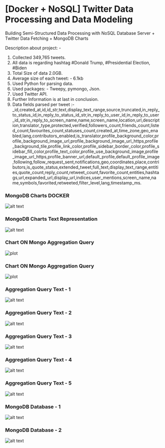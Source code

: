 # [Docker + NoSQL] Twitter Data Processing and Data Modeling
Building Semi-Structured Data Processing with NoSQL Database Server + Twitter Data Fetching + MongoDB Charts

Description about project: - 
1.	Collected 349,765 tweets.
2.	All data is regarding hashtag #Donald Trump, #Presidential Election, #Biden
3.	Total Size of data 2.0GB.
4.	Average size of each tweet: - 6.1kb
5.	Used Python for parsing data.
6.	Used packages: - Tweepy, pymongo, Json.
7.	Used Twitter API.
8.	Further Information is at last in conclusion.
9.	Data fields parsed per tweet :- _id,created_at,id,id_str,text,display_text_range,source,truncated,in_reply_to_status_id,in_reply_to_status_id_str,in_reply_to_user_id,in_reply_to_user_id_str,in_reply_to_screen_name,name,screen_name,location,url,description,translator_type,protected,verified,followers_count,friends_count,listed_count,favourites_count,statuses_count,created_at,time_zone,geo_enabled,lang,contributors_enabled,is_translator,profile_background_color,profile_background_image_url,profile_background_image_url_https,profile_background_tile,profile_link_color,profile_sidebar_border_color,profile_sidebar_fill_color,profile_text_color,profile_use_background_image,profile_image_url_https,profile_banner_url,default_profile,default_profile_image,following,follow_request_sent,notifications,geo,coordinates,place,contributors,is_quote_status,extended_tweet,full_text,display_text_range,entities,quote_count,reply_count,retweet_count,favorite_count,entities,hashtags,url,expanded_url,display_url,indices,user_mentions,screen_name,name,symbols,favorited,retweeted,filter_level,lang,timestamp_ms.


### MongoDB Charts DOCKER
![alt text](https://github.com/kaushal9696/Twitter_MongoDB_Chart/blob/main/Output/docker_mongodb_charts.png)

### MongoDB Charts Text Representation
![alt text](https://github.com/kaushal9696/Twitter_MongoDB_Chart/blob/main/Output/Data_visualization.png)

### Chart ON Mongo Aggregation Query
![plot](https://github.com/kaushal9696/Twitter_MongoDB_Chart/blob/main/Output/Charts1.png)

### Chart ON Mongo Aggregation Query
![plot](https://github.com/kaushal9696/Twitter_MongoDB_Chart/blob/main/Output/Charts2.png)

### Aggregation Query Text - 1
![alt text](https://github.com/kaushal9696/Twitter_MongoDB_Chart/blob/main/Output/Aggr1.png)

### Aggregation Query Text - 2
![alt text](https://github.com/kaushal9696/Twitter_MongoDB_Chart/blob/main/Output/Aggr2.png)

### Aggregation Query Text - 3
![alt text](https://github.com/kaushal9696/Twitter_MongoDB_Chart/blob/main/Output/Aggr3.png)

### Aggregation Query Text - 4
![alt text](https://github.com/kaushal9696/Twitter_MongoDB_Chart/blob/main/Output/Aggr4.png)

### Aggregation Query Text - 5
![alt text](https://github.com/kaushal9696/Twitter_MongoDB_Chart/blob/main/Output/Aggr5.png)

### MongoDB Database - 1
![alt text](https://github.com/kaushal9696/Twitter_MongoDB_Chart/blob/main/Output/Mongodb.png)

### MongoDB Database - 2
![alt text](https://github.com/kaushal9696/Twitter_MongoDB_Chart/blob/main/Output/Mongodb2.png)
